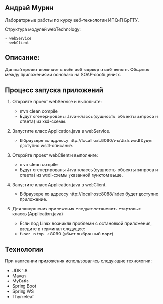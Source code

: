 ## Андрей Мурин

Лабораторные работы по курсу веб-технологии ИПКиП БрГТУ.

Структура модулей webTechnology:

	- webService
	- webClient
		

## Описание:
Данный проект включает в себя веб-сервер и веб-клиент.
Общение между приложениями основано на SOAP-сообщениях.


## Процесс запуска приложений

1. Откройте проект webService и выполните:
	- mvn clean compile
	- Будут сгенерированы Java-классы(сущность, объекты запроса и ответа) из xsd-схемы.

2. Запустите класс Application.java в webService.
	- В браузере по адрессу http://localhost:8080/ws/dish.wsdl будет доступно wsdl-описание.
	
3. Откройте проект webClient и выполните:
	- mvn clean compile
	- Будут сгенерированы Java-классы(сущность, объекты запроса и ответа) из wsdl-схемы указанной пунктом выше.

4. Запустите класс Application.java в webClient.
	- В браузере по адрессу http://localhost:8088/index будет доступно приложение.
	
4. Для завершения приложения следует остановить стартовые классы(Application.java)
	- Если под Linux возникли проблемы с остановкой приложения, введите в терминал следущее:
	- fuser -n tcp -k 8080 (убьет выбранный порт) 

## Технологии

При написании приложения использовались следующие технологии:
- JDK 1.8
- Maven
- MyBatis
- Spring Boot
- Spring WS
- Thymeleaf

